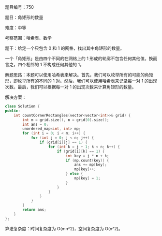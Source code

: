题目编号：750

题目：角矩形的数量

难度：中等

考察范围：哈希表、数学

题干：给定一个只包含 0 和 1 的网格，找出其中角矩形的数量。

一个「角矩形」是由四个不同的在网格上的 1 形成的轮廓不包含任何其他值。换而言之，四个相邻的 1 不构成任何其他的 1。

解题思路：本题可以使用哈希表来解决。首先，我们可以枚举所有的可能的角矩形，即枚举所有的不同的 1 对。然后，我们可以使用哈希表来记录每一对 1 的出现次数。最后，我们可以根据每一对 1 的出现次数来计算角矩形的数量。

解决方案：

```cpp
class Solution {
public:
    int countCornerRectangles(vector<vector<int>>& grid) {
        int m = grid.size(), n = grid[0].size();
        int ans = 0;
        unordered_map<int, int> mp;
        for (int i = 0; i < m; i++) {
            for (int j = 0; j < n; j++) {
                if (grid[i][j] == 1) {
                    for (int k = j + 1; k < n; k++) {
                        if (grid[i][k] == 1) {
                            int key = j * n + k;
                            if (mp.count(key)) {
                                ans += mp[key];
                                mp[key]++;
                            } else {
                                mp[key] = 1;
                            }
                        }
                    }
                }
            }
        }
        return ans;
    }
};
```

算法复杂度：时间复杂度为 O(mn^2)，空间复杂度为 O(n^2)。